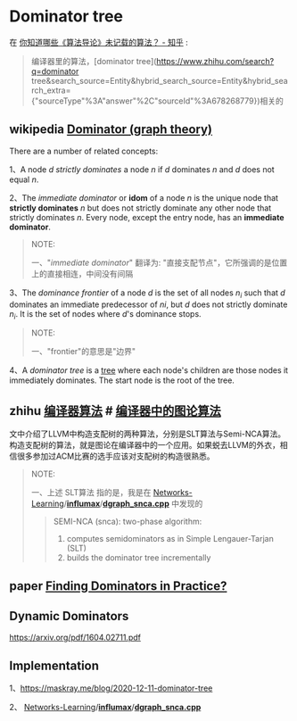# Dominator tree

在 [你知道哪些《算法导论》未记载的算法？ - 知乎](https://www.zhihu.com/question/322956002/answer/678268779) :

> 编译器里的算法，[dominator tree](https://www.zhihu.com/search?q=dominator tree&search_source=Entity&hybrid_search_source=Entity&hybrid_search_extra={"sourceType"%3A"answer"%2C"sourceId"%3A678268779})相关的

## wikipedia [Dominator (graph theory)](https://en.wikipedia.org/wiki/Dominator_(graph_theory))



There are a number of related concepts:

1、A node *d* *strictly dominates* a node *n* if *d* dominates *n* and *d* does not equal *n*.

2、The *immediate dominator* or **idom** of a node *n* is the unique node that **strictly dominates** *n* but does not strictly dominate any other node that strictly dominates *n*. Every node, except the entry node, has an **immediate dominator**.

> NOTE:
>
> 一、"*immediate dominator*" 翻译为: "直接支配节点"，它所强调的是位置上的直接相连，中间没有间隔

3、The *dominance frontier* of a node *d* is the set of all nodes $n_i$ such that *d* dominates an immediate predecessor of *ni*, but *d* does not strictly dominate $n_i$. It is the set of nodes where *d*'s dominance stops.

> NOTE:
>
> 一、"frontier"的意思是"边界"

4、A *dominator tree* is a [tree](https://en.wikipedia.org/wiki/Tree_(graph_theory)) where each node's children are those nodes it immediately dominates. The start node is the root of the tree.



## zhihu [编译器算法](https://www.zhihu.com/column/c_1263749606850101248) # [编译器中的图论算法](https://zhuanlan.zhihu.com/p/365912693)

文中介绍了LLVM中构造支配树的两种算法，分别是SLT算法与Semi-NCA算法。构造支配树的算法，就是图论在编译器中的一个应用。如果蜕去LLVM的外衣，相信很多参加过ACM比赛的选手应该对支配树的构造很熟悉。

> NOTE:
>
> 一、上述 SLT算法 指的是，我是在 [Networks-Learning](https://github.com/Networks-Learning)/**[influmax](https://github.com/Networks-Learning/influmax)**/[**dgraph_snca.cpp**](https://github.com/Networks-Learning/influmax/blob/master/dgraph_snca.cpp)  中发现的
>
> > SEMI-NCA (snca): two-phase algorithm:
> >
> > 1. computes semidominators as in Simple Lengauer-Tarjan (SLT)
> > 2. builds the dominator tree incrementally
> >
> > 

## paper [Finding Dominators in Practice?](https://renatowerneck.files.wordpress.com/2016/06/gwtta04-dominators.pdf)



## Dynamic Dominators

https://arxiv.org/pdf/1604.02711.pdf



## Implementation

1、https://maskray.me/blog/2020-12-11-dominator-tree

2、 [Networks-Learning](https://github.com/Networks-Learning)/**[influmax](https://github.com/Networks-Learning/influmax)**/[**dgraph_snca.cpp**](https://github.com/Networks-Learning/influmax/blob/master/dgraph_snca.cpp)  